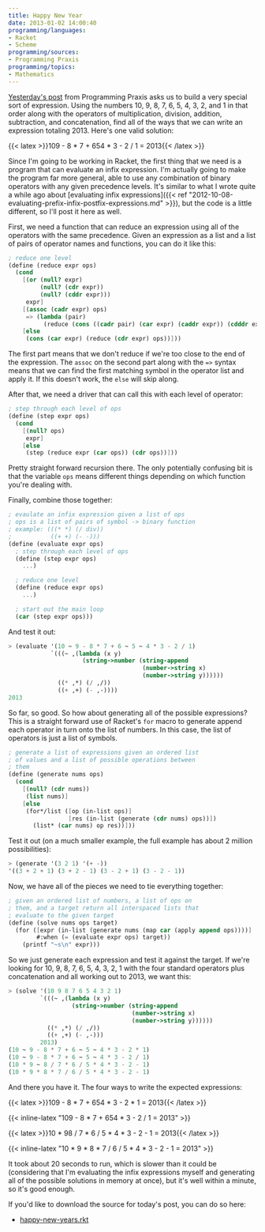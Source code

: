 ```yaml
---
title: Happy New Year
date: 2013-01-02 14:00:40
programming/languages:
- Racket
- Scheme
programming/sources:
- Programming Praxis
programming/topics:
- Mathematics
---
```

<a title="Happy New Year!" href="http://programmingpraxis.com/2013/01/01/happy-new-year/">Yesterday's post</a> from Programming Praxis asks us to build a very special sort of expression. Using the numbers 10, 9, 8, 7, 6, 5, 4, 3, 2, and 1 in that order along with the operators of multiplication, division, addition, subtraction, and concatenation, find all of the ways that we can write an expression totaling 2013. Here's one valid solution:

{{< latex >}}109 - 8 * 7 + 654 * 3 - 2 / 1 = 2013{{< /latex >}}

<!--more-->

Since I'm going to be working in Racket, the first thing that we need is a program that can evaluate an infix expression. I'm actually going to make the program far more general, able to use any combination of binary operators with any given precedence levels. It's similar to what I wrote quite a while ago about [evaluating infix expressions]({{< ref "2012-10-08-evaluating-prefix-infix-postfix-expressions.md" >}}), but the code is a little different, so I'll post it here as well.

First, we need a function that can reduce an expression using all of the operators with the same precedence. Given an expression as a list and a list of pairs of operator names and functions, you can do it like this:

```scheme
; reduce one level 
(define (reduce expr ops)
  (cond
    [(or (null? expr)
         (null? (cdr expr))
         (null? (cddr expr)))
     expr]
    [(assoc (cadr expr) ops)
     => (lambda (pair)
          (reduce (cons ((cadr pair) (car expr) (caddr expr)) (cdddr expr)) ops))]
    [else
     (cons (car expr) (reduce (cdr expr) ops))]))
```

The first part means that we don't reduce if we're too close to the end of the expression. The `assoc` on the second part along with the `=>` syntax means that we can find the first matching symbol in the operator list and apply it. If this doesn't work, the `else` will skip along.

After that, we need a driver that can call this with each level of operator: 

```scheme
; step through each level of ops
(define (step expr ops)
  (cond
    [(null? ops)
     expr]
    [else
     (step (reduce expr (car ops)) (cdr ops))]))
```

Pretty straight forward recursion there. The only potentially confusing bit is that the variable `ops` means different things depending on which function you're dealing with. 

Finally, combine those together:

```scheme
; evaulate an infix expression given a list of ops
; ops is a list of pairs of symbol -> binary function
; example: (((* *) (/ div))
;           ((+ +) (- -)))
(define (evaluate expr ops)
  ; step through each level of ops
  (define (step expr ops)
    ...)

  ; reduce one level 
  (define (reduce expr ops)
    ...)

  ; start out the main loop
  (car (step expr ops)))
```

And test it out:

```scheme
> (evaluate '(10 ~ 9 - 8 * 7 + 6 ~ 5 ~ 4 * 3 - 2 / 1)
            `(((~ ,(lambda (x y) 
                     (string->number (string-append 
                                      (number->string x) 
                                      (number->string y))))))
              ((* ,*) (/ ,/))
              ((+ ,+) (- ,-))))
2013
```

So far, so good. So how about generating all of the possible expressions? This is a straight forward use of Racket's `for` macro to generate append each operator in turn onto the list of numbers. In this case, the list of operators is just a list of symbols.

```scheme
; generate a list of expressions given an ordered list
; of values and a list of possible operations between
; them
(define (generate nums ops)
  (cond
    [(null? (cdr nums))
     (list nums)]
    [else
     (for*/list ([op (in-list ops)]
                 [res (in-list (generate (cdr nums) ops))])
       (list* (car nums) op res))]))
```

Test it out (on a much smaller example, the full example has about 2 million possibilities):

```scheme
> (generate '(3 2 1) '(+ -))
'((3 + 2 + 1) (3 + 2 - 1) (3 - 2 + 1) (3 - 2 - 1))
```

Now, we have all of the pieces we need to tie everything together:

```scheme
; given an ordered list of numbers, a list of ops on
; them, and a target return all interspaced lists that
; evaluate to the given target
(define (solve nums ops target)
  (for ([expr (in-list (generate nums (map car (apply append ops))))]
        #:when (= (evaluate expr ops) target))
    (printf "~s\n" expr)))
```

So we just generate each expression and test it against the target. If we're looking for 10, 9, 8, 7, 6, 5, 4, 3, 2, 1 with the four standard operators plus concatenation and all working out to 2013, we want this:

```scheme
> (solve '(10 9 8 7 6 5 4 3 2 1)
         `(((~ ,(lambda (x y)
                  (string->number (string-append 
                                   (number->string x)
                                   (number->string y))))))
           ((* ,*) (/ ,/))
           ((+ ,+) (- ,-)))
         2013)
(10 ~ 9 - 8 * 7 + 6 ~ 5 ~ 4 * 3 - 2 * 1)
(10 ~ 9 - 8 * 7 + 6 ~ 5 ~ 4 * 3 - 2 / 1)
(10 * 9 ~ 8 / 7 * 6 / 5 * 4 * 3 - 2 - 1)
(10 * 9 * 8 * 7 / 6 / 5 * 4 * 3 - 2 - 1)
```

And there you have it. The four ways to write the expected expressions:

{{< latex >}}109 - 8 * 7 + 654 * 3 - 2 * 1 = 2013{{< /latex >}}

{{< inline-latex "109 - 8 * 7 + 654 * 3 - 2 / 1 = 2013" >}}

{{< latex >}}10 * 98 / 7 * 6 / 5 * 4 * 3 - 2 - 1 = 2013{{< /latex >}}

{{< inline-latex "10 * 9 * 8 * 7 / 6 / 5 * 4 * 3 - 2 - 1 = 2013" >}}

It took about 20 seconds to run, which is slower than it could be (considering that I'm evaluating the infix expressions myself and generating all of the possible solutions in memory at once), but it's well within a minute, so it's good enough. 

If you'd like to download the source for today's post, you can do so here:
- <a href="Happy New Year source on GitHub">happy-new-years.rkt</a>
